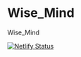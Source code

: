 # Wise_Mind

Wise_Mind

[![Netlify Status](https://api.netlify.com/api/v1/badges/243204b2-fec9-429b-b624-4c1438fe0fc5/deploy-status)](https://app.netlify.com/sites/wisemindfe/deploys)